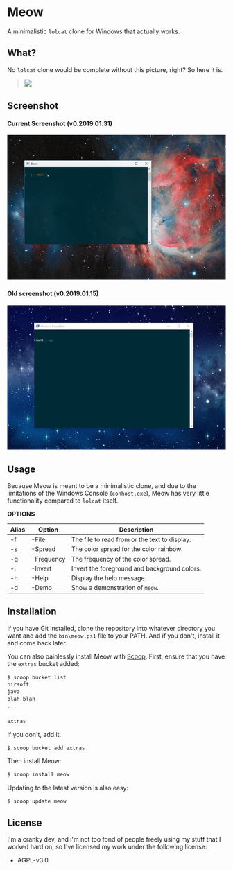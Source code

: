 # Meow
A minimalistic `lolcat` clone for Windows that actually works.

## What?
No `lolcat` clone would be complete without this picture, right? So here it is.

> ![](http://i3.photobucket.com/albums/y83/SpaceGirl3900/LOLCat-Rainbow.jpg)

## Screenshot
#### Current Screenshot (v0.2019.01.31)
![](https://github.com/kiedtl/meow/raw/master/img/screenshot-new.gif)

#### Old screenshot (v0.2019.01.15)
![](https://github.com/kiedtl/meow/raw/master/img/screenshot.gif)

## Usage
Because Meow is meant to be a minimalistic clone, and due to the limitations of the Windows Console (`conhost.exe`), Meow has very little functionality compared to `lolcat` itself.

**OPTIONS**

| Alias | Option         | Description                                     |
|-------|----------------|-------------------------------------------------|
|  -f   |  -File         |  The file to read from or the text to display.  |
|  -s   |  -Spread       |  The color spread for the color rainbow.        |
|  -q   |  -Frequency    |  The frequency of the color spread.             |
|  -i   |  -Invert       |  Invert the foreground and background colors.   |
|  -h   |  -Help         |  Display the help message.                      |
|  -d   |  -Demo         |  Show a demonstration of `meow`.                |
  

## Installation

If you have Git installed, clone the repository into whatever directory you want and add the `bin\meow.ps1` file to your PATH. And if you don't, install it and come back later.

You can also painlessly install Meow with [Scoop](https://scoop.sh).
First, ensure that you have the `extras` bucket added:
```powershell
$ scoop bucket list
nirsoft
java
blah blah
...

extras
```

If you don't, add it.
```
$ scoop bucket add extras
```

Then install Meow:
```powershell
$ scoop install meow
```

Updating to the latest version is also easy:
```powershell
$ scoop update meow 
```

## License
I'm a cranky dev, and i'm not too fond of people freely using my stuff that I worked hard on, so I've licensed my work under the following license:
- AGPL-v3.0


